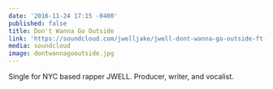 ```yaml
---
date: '2016-11-24 17:15 -0400'
published: false
title: Don't Wanna Go Outside
link: 'https://soundcloud.com/jwelljake/jwell-dont-wanna-go-outside-ft-robert-don'
media: soundcloud
image: dontwannagooutside.jpg
---
```

Single for NYC based rapper JWELL. Producer, writer, and vocalist. 
